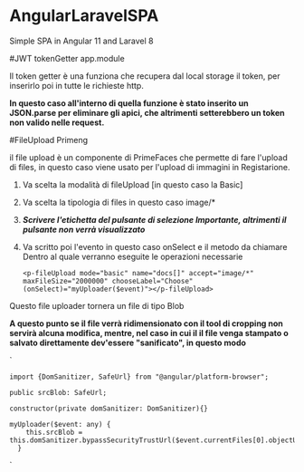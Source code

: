 # AngularLaravelSPA
Simple SPA in Angular 11 and Laravel 8 


#JWT tokenGetter app.module

Il token getter è una funziona che recupera dal local storage il token, per inserirlo poi in tutte le richieste http.

**In questo caso all'interno di quella funzione è stato inserito un JSON.parse per eliminare gli apici, che altrimenti setterebbero un token non valido nelle request.**

#FileUpload Primeng

il file upload è un componente di PrimeFaces che permette di fare l'upload di files,
in questo caso viene usato per l'upload di immagini in Registarione.

1) Va scelta la modalità di fileUpload [in questo caso la Basic]
2) Va scelta la tipologia di files in questo caso image/* 
3) ***Scrivere l'etichetta del pulsante di selezione  Importante, altrimenti il pulsante non verrà visualizzato***
3) Va scritto poi l'evento in questo caso onSelect e il metodo da chiamare Dentro al quale verranno eseguite le operazioni necessarie

    `<p-fileUpload mode="basic" name="docs[]" accept="image/*" maxFileSize="2000000" chooseLabel="Choose" (onSelect)="myUploader($event)"></p-fileUpload>`
                
Questo file uploader tornera un file di tipo Blob      







**A questo punto se il file verrà ridimensionato con il tool di cropping non servirà alcuna modifica, mentre,
nel caso in cui il il file venga stampato o salvato direttamente dev'essere "sanificato", in questo modo**        

`

    import {DomSanitizer, SafeUrl} from "@angular/platform-browser";
    
    public srcBlob: SafeUrl;
    
    constructor(private domSanitizer: DomSanitizer){}
    
    myUploader($event: any) {
        this.srcBlob = this.domSanitizer.bypassSecurityTrustUrl($event.currentFiles[0].objectURL.changingThisBreaksApplicationSecurity);
      }  
`